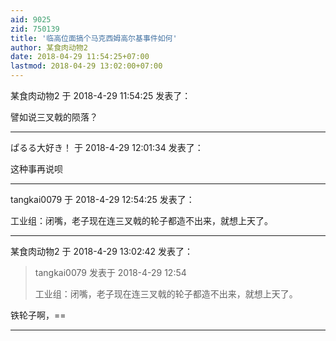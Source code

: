 ```yaml
---
aid: 9025
zid: 750139
title: '临高位面搞个马克西姆高尔基事件如何'
author: 某食肉动物2
date: 2018-04-29 11:54:25+07:00
lastmod: 2018-04-29 13:02:00+07:00
---
```


某食肉动物2 于 2018-4-29 11:54:25 发表了：

譬如说三叉戟的陨落？

---------

ぱるる大好き！ 于 2018-4-29 12:01:34 发表了：

这种事再说呗

---------

tangkai0079 于 2018-4-29 12:54:25 发表了：

工业组：闭嘴，老子现在连三叉戟的轮子都造不出来，就想上天了。

---------

某食肉动物2 于 2018-4-29 13:02:42 发表了：

> tangkai0079 发表于 2018-4-29 12:54
> 
> 工业组：闭嘴，老子现在连三叉戟的轮子都造不出来，就想上天了。



铁轮子啊，==

---------

